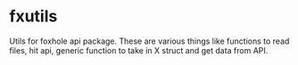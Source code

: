 # fxutils
Utils for foxhole api package. These are various things like functions to read files, hit api, generic function to take in X struct and get data from API.

